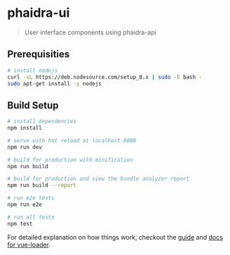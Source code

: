 # phaidra-ui

> User interface components using phaidra-api

## Prerequisities

``` bash
# install nodejs
curl -sL https://deb.nodesource.com/setup_8.x | sudo -E bash -
sudo apt-get install -y nodejs
```

## Build Setup

``` bash
# install dependencies
npm install

# serve with hot reload at localhost:8080
npm run dev

# build for production with minification
npm run build

# build for production and view the bundle analyzer report
npm run build --report

# run e2e tests
npm run e2e

# run all tests
npm test
```

For detailed explanation on how things work, checkout the [guide](http://vuejs-templates.github.io/webpack/) and [docs for vue-loader](http://vuejs.github.io/vue-loader).
